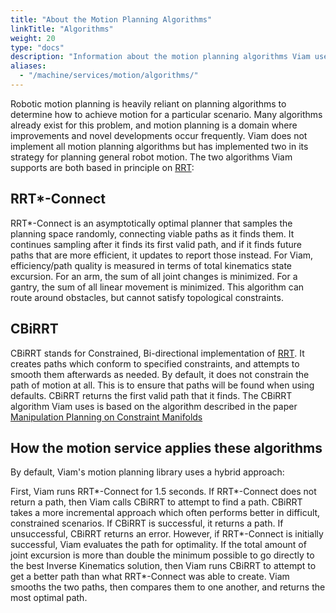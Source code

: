 ```yaml
---
title: "About the Motion Planning Algorithms"
linkTitle: "Algorithms"
weight: 20
type: "docs"
description: "Information about the motion planning algorithms Viam uses."
aliases:
  - "/machine/services/motion/algorithms/"
---
```


Robotic motion planning is heavily reliant on planning algorithms to determine how to achieve motion for a particular scenario.
Many algorithms already exist for this problem, and motion planning is a domain where improvements and novel developments occur frequently.
Viam does not implement all motion planning algorithms but has implemented two in its strategy for planning general robot motion.
The two algorithms Viam supports are both based in principle on [RRT](https://en.wikipedia.org/wiki/Rapidly-exploring_random_tree):

## RRT\*-Connect

RRT\*-Connect is an asymptotically optimal planner that samples the planning space randomly, connecting viable paths as it finds them.
It continues sampling after it finds its first valid path, and if it finds future paths that are more efficient, it updates to report those instead.
For Viam, efficiency/path quality is measured in terms of total kinematics state excursion.
For an arm, the sum of all joint changes is minimized.
For a gantry, the sum of all linear movement is minimized.
This algorithm can route around obstacles, but cannot satisfy topological constraints.

## CBiRRT

CBiRRT stands for Constrained, Bi-directional implementation of [RRT](https://en.wikipedia.org/wiki/Rapidly-exploring_random_tree).
It creates paths which conform to specified constraints, and attempts to smooth them afterwards as needed.
By default, it does not constrain the path of motion at all.
This is to ensure that paths will be found when using defaults.
CBiRRT returns the first valid path that it finds.
The CBiRRT algorithm Viam uses is based on the algorithm described in the paper [Manipulation Planning on Constraint Manifolds](https://www.ri.cmu.edu/pub_files/2009/5/berenson_dmitry_2009_2.pdf)

## How the motion service applies these algorithms

By default, Viam's motion planning library uses a hybrid approach:

First, Viam runs RRT*-Connect for 1.5 seconds.
If RRT*-Connect does not return a path, then Viam calls CBiRRT to attempt to find a path.
CBiRRT takes a more incremental approach which often performs better in difficult, constrained scenarios.
If CBiRRT is successful, it returns a path.
If unsuccessful, CBiRRT returns an error.
However, if RRT*-Connect is initially successful, Viam evaluates the path for optimality.
If the total amount of joint excursion is more than double the minimum possible to go directly to the best Inverse Kinematics solution, then Viam runs CBiRRT to attempt to get a better path than what RRT*-Connect was able to create.
Viam smooths the two paths, then compares them to one another, and returns the most optimal path.

